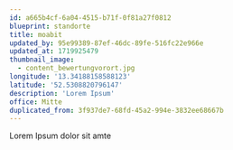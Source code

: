 ```yaml
---
id: a665b4cf-6a04-4515-b71f-0f81a27f0812
blueprint: standorte
title: moabit
updated_by: 95e99389-87ef-46dc-89fe-516fc22e966e
updated_at: 1719925479
thumbnail_image:
  - content_bewertungvorort.jpg
longitude: '13.34188158588123'
latitude: '52.5308820796147'
description: 'Lorem Ipsum'
office: Mitte
duplicated_from: 3f937de7-68fd-45a2-994e-3832ee68667b
---
```

Lorem Ipsum dolor sit amte